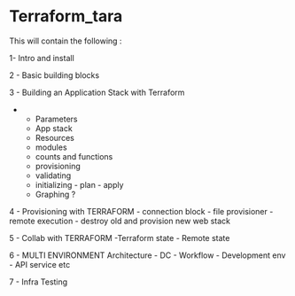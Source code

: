# Terraform_tara
This will contain the following :

1-  Intro and install

2 - Basic building blocks

3 - Building an Application Stack with Terraform
-   - Parameters
    - App stack
    - Resources
    - modules
    - counts and functions
    - provisioning
    - validating
    - initializing - plan - apply
    - Graphing ?

 
      
4 - Provisioning with TERRAFORM
    - connection block
    - file provisioner
    - remote execution
    - destroy old and provision new web stack

    
5 -   Collab with TERRAFORM
          -Terraform state
          - Remote state

          
6 - MULTI ENVIRONMENT Architecture
    - DC
    - Workflow
    - Development env
    - API service etc

    
7 - Infra Testing
 
                      
